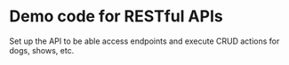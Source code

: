 # Demo code for RESTful APIs

Set up the API to be able access endpoints and execute CRUD actions for dogs, shows, etc.
